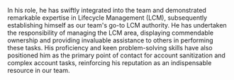 
In his role, he has swiftly integrated into the team and demonstrated remarkable expertise in Lifecycle Management (LCM), subsequently establishing himself as our team's go-to LCM authority. He has undertaken the responsibility of managing the LCM area, displaying commendable ownership and providing invaluable assistance to others in performing these tasks. His proficiency and keen problem-solving skills have also positioned him as the primary point of contact for account sanitization and complex account tasks, reinforcing his reputation as an indispensable resource in our team.
